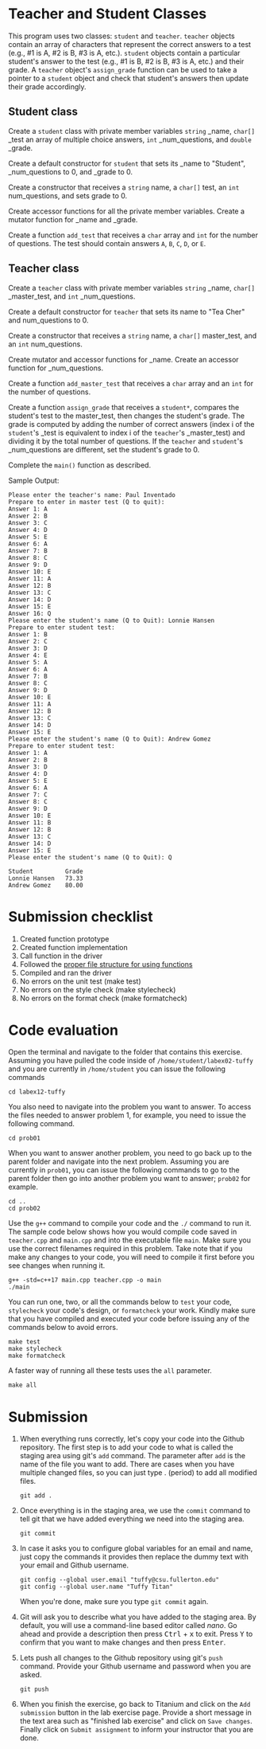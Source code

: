 # Teacher and Student Classes
This program uses two classes: `student` and `teacher`. `teacher` objects contain an array of characters that represent
the correct answers to a test (e.g., #1 is A, #2 is B, #3 is A, etc.). `student` objects contain a particular student's answer to the test (e.g., #1 is B, #2 is B, #3 is A, etc.) and their grade. A `teacher` object's `assign_grade` function can be used to take a pointer to a `student` object and check that student's answers then update their grade accordingly.

## Student class
Create a `student` class with private member variables `string` \_name, `char[]` \_test an array of multiple choice answers, `int` \_num_questions, and `double` \_grade.

Create a default constructor for `student` that sets its \_name to "Student", \_num_questions to 0, and \_grade to 0.

Create a constructor that receives a `string` name, a `char[]` test, an `int` num_questions, and sets grade to 0.

Create accessor functions for all the private member variables. Create a mutator function for \_name and \_grade.

Create a function `add_test` that receives a `char` array and `int` for the number of questions. The test should contain answers `A`, `B`, `C`, `D`, or `E`.

## Teacher class
Create a `teacher` class with private member variables `string` \_name, `char[]` \_master_test, and `int` \_num_questions.

Create a default constructor for `teacher` that sets its name to "Tea Cher" and num_questions to 0.

Create a constructor that receives a `string` name, a `char[]` master_test, and an `int` num_questions.

Create mutator and accessor functions for \_name. Create an accessor function for \_num_questions.

Create a function `add_master_test` that receives a `char` array and an `int` for the number of questions.

Create a function `assign_grade` that receives a `student*`, compares the student's test to the master_test, then changes the student's grade. The grade is computed by adding the number of correct answers (index i of the `student`'s \_test is equivalent to index i of the `teacher`'s \_master_test) and dividing it by the total number of questions. If the `teacher` and `student`'s \_num_questions are different, set the student's grade to 0.

Complete the `main()` function as described.

Sample Output:
```
Please enter the teacher's name: Paul Inventado
Prepare to enter in master test (Q to quit):
Answer 1: A
Answer 2: B
Answer 3: C
Answer 4: D
Answer 5: E
Answer 6: A
Answer 7: B
Answer 8: C
Answer 9: D
Answer 10: E
Answer 11: A
Answer 12: B
Answer 13: C
Answer 14: D
Answer 15: E
Answer 16: Q
Please enter the student's name (Q to Quit): Lonnie Hansen
Prepare to enter student test:
Answer 1: B
Answer 2: C
Answer 3: D
Answer 4: E
Answer 5: A
Answer 6: A
Answer 7: B
Answer 8: C
Answer 9: D
Answer 10: E
Answer 11: A
Answer 12: B
Answer 13: C
Answer 14: D
Answer 15: E
Please enter the student's name (Q to Quit): Andrew Gomez
Prepare to enter student test:
Answer 1: A
Answer 2: B
Answer 3: D
Answer 4: D
Answer 5: E
Answer 6: A
Answer 7: C
Answer 8: C
Answer 9: D
Answer 10: E
Answer 11: B
Answer 12: B
Answer 13: C
Answer 14: D
Answer 15: E
Please enter the student's name (Q to Quit): Q

Student         Grade
Lonnie Hansen   73.33
Andrew Gomez    80.00
```

# Submission checklist
1. Created function prototype
1. Created function implementation
1. Call function in the driver
1. Followed the [proper file structure for using functions](https://github.com/ILXL-guides/function-file-organization)
1. Compiled and ran the driver
1. No errors on the unit test (make test)
1. No errors on the style check (make stylecheck)
1. No errors on the format check (make formatcheck)

# Code evaluation
Open the terminal and navigate to the folder that contains this exercise. Assuming you have pulled the code inside of `/home/student/labex02-tuffy` and you are currently in `/home/student` you can issue the following commands

```
cd labex12-tuffy
```

You also need to navigate into the problem you want to answer. To access the files needed to answer problem 1, for example, you need to issue the following command.

```
cd prob01
```

When you want to answer another problem, you need to go back up to the parent folder and navigate into the next problem. Assuming you are currently in `prob01`, you can issue the following commands to go to the parent folder then go into another problem you want to answer; `prob02` for example.

```
cd ..
cd prob02
```

Use the `g++` command to compile your code and the `./` command to run it. The sample code below shows how you would compile code saved in `teacher.cpp` and `main.cpp` and into the executable file `main`. Make sure you use the correct filenames required in this problem.  Take note that if you make any changes to your code, you will need to compile it first before you see changes when running it.

```
g++ -std=c++17 main.cpp teacher.cpp -o main
./main
```

You can run one, two, or all the commands below to `test` your code, `stylecheck` your code's design, or `formatcheck` your work. Kindly make sure that you have compiled and executed your code before issuing any of the commands below to avoid errors.

```
make test
make stylecheck
make formatcheck
```

A faster way of running all these tests uses the `all` parameter.

```
make all
```

# Submission
1. When everything runs correctly,  let's copy your code into the Github repository. The first step is to add your code to what is called the staging area using git's `add` command. The parameter after `add` is the name of the file you want to add. There are cases when you have multiple changed files, so you can just type . (period) to add all modified files.

    ```
    git add .
    ```
1. Once everything is in the staging area, we use the `commit` command to tell git that we have added everything we need into the staging area.

    ```
    git commit
    ```
1. In case it asks you  to configure global variables for an email and name, just copy the commands it provides then replace the dummy text with your email and Github username.

    ```
    git config --global user.email "tuffy@csu.fullerton.edu"
    git config --global user.name "Tuffy Titan"
    ```
    When you're done, make sure you type `git commit` again.    
1. Git will ask you to describe what you have added to the staging area. By default, you will use a command-line based editor called *nano*. Go ahead and provide a description then press <kbd>Ctrl</kbd> + <kbd>x</kbd> to exit. Press <kbd>Y</kbd> to confirm that you want to make changes and then press <kbd>Enter</kbd>.
1. Lets push all changes to the Github repository using git's `push` command. Provide your Github username and password when you are asked.

    ```
    git push
    ```
1. When you finish the exercise, go back to Titanium and click on the `Add submission` button in the lab exercise page. Provide a short message in the text area such as "finished lab exercise" and click on `Save changes`. Finally click on `Submit assignment` to inform your instructor that you are done.
